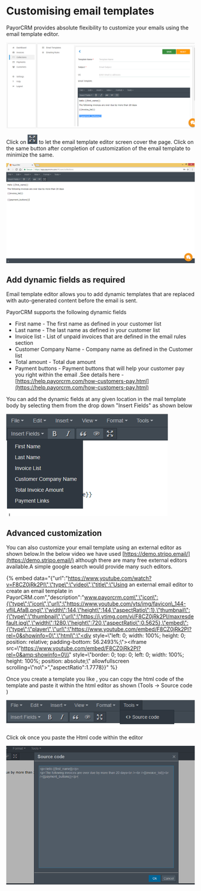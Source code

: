 # Customising email templates

PayorCRM provides absolute flexibility to customize your emails using the email template editor.

![](../.gitbook/assets/customise-email.PNG)

Click on ![](../.gitbook/assets/expand.PNG) to let the email template editor screen cover the page. Click on the same button after completion of customization of the email template to minimize the same.

![](../.gitbook/assets/edit-templete.PNG)

## Add dynamic fields as required

Email template editor allows you to add dynamic templates that are replaced with auto-generated content before the email is sent.

PayorCRM supports the following dynamic fields

* First name - The first name as defined in your customer list
* Last name - The last name as defined in your customer list
* Invoice list - List of unpaid invoices that are defined in the email rules section
* Customer Company Name - Company name as defined in the Customer list
* Total amount  - Total due amount 
* Payment buttons - Payment buttons that will help your customer pay you right within the email .See details here - [https://help.payorcrm.com/how-customers-pay.html](https://help.payorcrm.com/how-customers-pay.html)

You can add the dynamic fields at any given location in the mail template body by selecting them from the drop down "Insert Fields" as shown below

![](../.gitbook/assets/insert-fields2.PNG)

## Advanced customization

You can also customize your email template using an external editor as shown below.In the below video we have used [https://demo.stripo.email/](https://demo.stripo.email/) although there are many free external editors available.A simple google search would provide many such editors.

{% embed data="{\"url\":\"https://www.youtube.com/watch?v=F8CZ0jRk2PI\",\"type\":\"video\",\"title\":\"Using an external email editor to create an email template in PayorCRM.com\",\"description\":\"www.payorcrm.com\",\"icon\":{\"type\":\"icon\",\"url\":\"https://www.youtube.com/yts/img/favicon\_144-vfliLAfaB.png\",\"width\":144,\"height\":144,\"aspectRatio\":1},\"thumbnail\":{\"type\":\"thumbnail\",\"url\":\"https://i.ytimg.com/vi/F8CZ0jRk2PI/maxresdefault.jpg\",\"width\":1280,\"height\":720,\"aspectRatio\":0.5625},\"embed\":{\"type\":\"player\",\"url\":\"https://www.youtube.com/embed/F8CZ0jRk2PI?rel=0&showinfo=0\",\"html\":\"<div style=\\\"left: 0; width: 100%; height: 0; position: relative; padding-bottom: 56.2493%;\\\"><iframe src=\\\"https://www.youtube.com/embed/F8CZ0jRk2PI?rel=0&amp;showinfo=0\\\" style=\\\"border: 0; top: 0; left: 0; width: 100%; height: 100%; position: absolute;\\\" allowfullscreen scrolling=\\\"no\\\"></iframe></div>\",\"aspectRatio\":1.7778}}" %}

Once you create a template you like , you can copy the html code of the template and paste it within the html editor as shown \(Tools -&gt; Source code \)

![](../.gitbook/assets/image%20%284%29.png)

Click ok once you paste the Html code within the editor

![](../.gitbook/assets/image%20%283%29.png)


